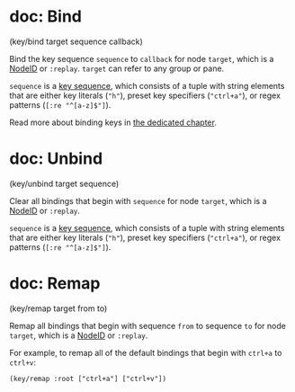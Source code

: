 # doc: Bind

(key/bind target sequence callback)

Bind the key sequence `sequence` to `callback` for node `target`, which is a [NodeID](api.md#nodeid) or `:replay`. `target` can refer to any group or pane.

`sequence` is a [key sequence](./keybindings.md#key-sequences), which consists of a tuple with string elements that are either key literals (`"h"`), preset key specifiers (`"ctrl+a"`), or regex patterns (`[:re "^[a-z]$"]`).

Read more about binding keys in [the dedicated chapter](./keybindings.md).

# doc: Unbind

(key/unbind target sequence)

Clear all bindings that begin with `sequence` for node `target`, which is a [NodeID](api.md#nodeid) or `:replay`.

`sequence` is a [key sequence](./keybindings.md#key-sequences), which consists of a tuple with string elements that are either key literals (`"h"`), preset key specifiers (`"ctrl+a"`), or regex patterns (`[:re "^[a-z]$"]`).

# doc: Remap

(key/remap target from to)

Remap all bindings that begin with sequence `from` to sequence `to` for node `target`, which is a [NodeID](api.md#nodeid) or `:replay`.

For example, to remap all of the default bindings that begin with `ctrl+a` to `ctrl+v`:

```janet
(key/remap :root ["ctrl+a"] ["ctrl+v"])
```
